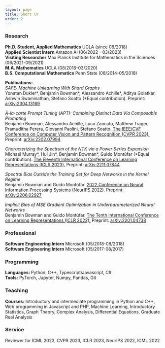 ```yaml
---
layout: page
title: Short CV
order: 2
---
```


### Research
**Ph.D. Student, Applied Mathematics** UCLA (since 08/2018)<br>
**Applied Scientist Intern** Amazon AI (06/2022 - 03/2023)<br>
**Visiting Researcher** Max Planck Institute for Mathematics in the Sciences (06/2021-09/2021)<br>
**M.A. Mathematics** UCLA (08/2018-03/2020)<br>
**B.S. Computational Mathematics** Penn State (08/2014-05/2018)<br>

**Publications:**<br>
*SAFE: Machine Unlearning With Shard Graphs*<br>
Yonatan Dukler\*, Benjamin Bowman\*, Alessandro Achille\*, Aditya Golatkar, Ashwin Swaminathan, Stefano Soatto (\*Equal contribution).
Preprint: [arXiv:2304.13169](https://arxiv.org/abs/2304.13169)

*À-la-carte Prompt Tuning (APT): Combining Distinct Data Via Composable Prompting*<br>
Benjamin Bowman, Alessandro Achille, Luca Zancato, Matthew Trager, Pramuditha Perera, Giovanni Paolini, Stefano Soatto.  [The IEEE/CVF Conference on Computer Vision and Pattern Recognition (CVPR 2023).](https://openaccess.thecvf.com/content/CVPR2023/html/Bowman_A-La-Carte_Prompt_Tuning_APT_Combining_Distinct_Data_via_Composable_Prompting_CVPR_2023_paper.html)  Preprint: [arXiv:2302.07994](https://arxiv.org/abs/2302.07994)

*Characterizing the Spectrum of the NTK via a Power Series Expansion*<br>
Michael Murray\*, Hui Jin\*, Benjamin Bowman\*, Guido Montúfar (\*Equal contribution). 
[The Eleventh International Conference on Learning Representations (ICLR 2023).](https://openreview.net/forum?id=Tvms8xrZHyR)
Preprint: [arXiv:2211.07844](https://arxiv.org/abs/2211.07844)

*Spectral Bias Outside the Training Set for Deep Networks in the Kernel Regime*<br>
Benjamin Bowman and Guido Montúfar.  [2022 Conference on Neural Information Processing Systems (NeurIPS 2022).](https://proceedings.neurips.cc/paper_files/paper/2022/hash/c4006ff54a7bbda74c09bad6f7586f5b-Abstract-Conference.html) Preprint: [arXiv:2206.02927](https://arxiv.org/abs/2206.02927)

*Implicit Bias of MSE Gradient Optimization in Underparameterized Neural Networks*<br>
Benjamin Bowman and Guido Montúfar. [The Tenth International Conference on Learning Representations (ICLR 2022).](https://openreview.net/forum?id=VLgmhQDVBV) Preprint: [arXiv:2201.04738](https://arxiv.org/abs/2201.04738)

### Professional
**Software Engineering Intern** Microsoft (05/2018-08/2018)<br>
**Software Engineering Intern** Microsoft (05/2017-08/2017)

### Programming
**Languages:** Python, C++, Typescript/Javascript, C\#<br>
**Tools:** PyTorch, Jupyter, Numpy, Pandas, Git

### Teaching
**Courses:** Introductory and intermediate programming in Python and C++, Web programming in Javascript and PHP, Machine Learning, Introductory Statistics, Graph Theory, Complex Analysis, Differential Equations, Graduate Real Analysis

### Service
Reviewer for ICML 2023, CVPR 2023, ICLR 2023, NeurIPS 2022, ICML 2022
